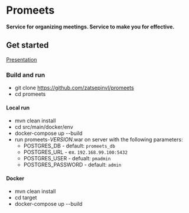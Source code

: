 # Promeets

**Service for organizing meetings. Service to make you for effective.**

## Get started

[Presentation](architecture/general/Promeets_presentation_1.pptx)

### Build and run

* git clone https://github.com/zatsepinvl/promeets
* cd promeets

#### Local run

* mvn clean install
* cd src/main/docker/env
* docker-compose up --build
* run promeets-*VERSION*.war on server with the following parameters:
    * POSTGRES_DB - default: `promeets_db`
    * POSTGRES_URL - ex. `192.168.99.100:5432`
    * POSTGRES_USER - defualt: `pmadmin`
    * POSTGRES_PASSWORD - default: `admin`
    
#### Docker
* mvn clean install
* cd target
* docker-compose up --build